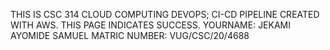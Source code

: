 THIS IS CSC 314 CLOUD COMPUTING DEVOPS; CI-CD PIPELINE CREATED WITH AWS. THIS PAGE INDICATES SUCCESS.
YOURNAME: JEKAMI AYOMIDE SAMUEL 
MATRIC NUMBER: VUG/CSC/20/4688
